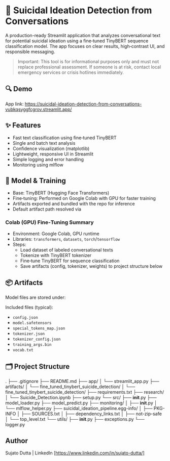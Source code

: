 # 🧠 Suicidal Ideation Detection from Conversations

A production-ready Streamlit application that analyzes conversational text for potential suicidal ideation using a fine‑tuned TinyBERT sequence classification model. The app focuses on clear results, high‑contrast UI, and responsible messaging.

> Important: This tool is for informational purposes only and must not replace professional assessment. If someone is at risk, contact local emergency services or crisis hotlines immediately.

## 🔍 Demo

App link: https://suicidal-ideation-detection-from-conversations-vubkqsyggfcgrov.streamlit.app/

## ✨ Features
- Fast text classification using fine‑tuned TinyBERT
- Single and batch text analysis
- Confidence visualization (matplotlib)
- Lightweight, responsive UI in Streamlit
- Simple logging and error handling
- Monitoring using mlflow

## 🧪 Model & Training
- Base: TinyBERT (Hugging Face Transformers)
- Fine‑tuning: Performed on Google Colab with GPU for faster training
- Artifacts exported and bundled with the repo for inference
- Default artifact path resolved via <mcfile name="model_loader.py" path="src/model_loader.py"></mcfile>

### Colab (GPU) Fine‑Tuning Summary
- Environment: Google Colab, GPU runtime
- Libraries: `transformers`, `datasets`, `torch`/`tensorflow`
- Steps:
  - Load dataset of labeled conversational texts
  - Tokenize with TinyBERT tokenizer
  - Fine‑tune TinyBERT for sequence classification
  - Save artifacts (config, tokenizer, weights) to project structure below

## 📦 Artifacts
Model files are stored under:
<mcfolder name="fine_tuned_tinybert_suicide_detection" path="artifacts/fine_tuned_tinybert_suicide_detection/fine_tuned_tinybert_suicide_detection"></mcfolder>

Included files (typical):
- `config.json`
- `model.safetensors`
- `special_tokens_map.json`
- `tokenizer.json`
- `tokenizer_config.json`
- `training_args.bin`
- `vocab.txt`

## 🗂 Project Structure
.
├── .gitignore
├── README.md
├── app/
│   └── streamlit_app.py
├── artifacts/
│   └── fine_tuned_tinybert_suicide_detection/
│       └── fine_tuned_tinybert_suicide_detection/
├── requirements.txt
├── research/
│   └── Suicide_Detection.ipynb
├── setup.py
└── src/
    ├── __init__.py
    ├── model_loader.py
    ├── model_predict.py
    ├── monitoring/
    │   ├── __init__.py
    │   └── mlflow_helper.py
    ├── suicidal_ideation_pipeline.egg-info/
    │   ├── PKG-INFO
    │   ├── SOURCES.txt
    │   ├── dependency_links.txt
    │   ├── not-zip-safe
    │   └── top_level.txt
    └── utils/
        ├── __init__.py
        ├── exceptions.py
        └── logger.py

## Author
Sujato Dutta | LinkedIn [https://www.linkedin.com/in/sujato-dutta/]